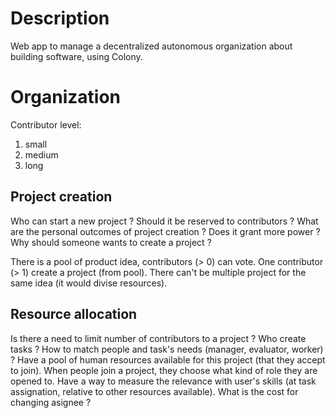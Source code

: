 # Description

Web app to manage a decentralized autonomous organization about building software, using Colony.

# Organization

Contributor level:
 1. small
 2. medium
 3. long

## Project creation

Who can start a new project ? Should it be reserved to contributors ? What are the personal outcomes of project creation ? Does it grant more power ? Why should someone wants to create a project ?

There is a pool of product idea, contributors (> 0) can vote.
One contributor (> 1) create a project (from pool). There can't be multiple project for the same idea (it would divise resources).

## Resource allocation

Is there a need to limit number of contributors to a project ? Who create tasks ? How to match people and task's needs (manager, evaluator, worker) ?
Have a pool of human resources available for this project (that they accept to join). When people join a project, they choose what kind of role they are opened to. Have a way to measure the relevance with user's skills (at task assignation, relative to other resources available).
What is the cost for changing asignee ?